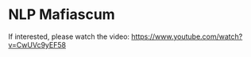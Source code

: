 # NLP Mafiascum

If interested, please watch the video:  https://www.youtube.com/watch?v=CwUVc9yEF58
